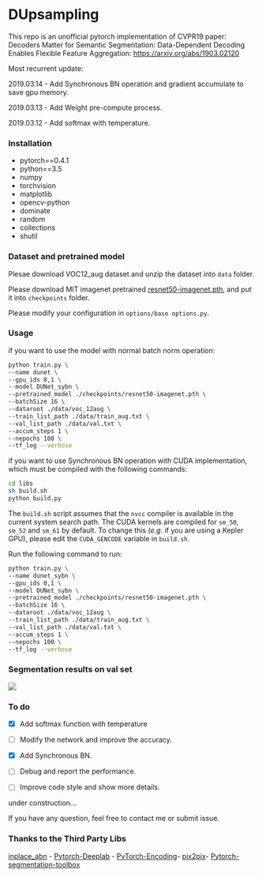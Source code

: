 # DUpsampling
This repo is an unofficial pytorch implementation of CVPR19 paper: Decoders Matter for Semantic Segmentation: Data-Dependent Decoding Enables Flexible Feature Aggregation: https://arxiv.org/abs/1903.02120

Most recurrent update:

2019.03.14 - Add Synchronous BN operation and gradient accumulate to save gpu memory.

2019.03.13 - Add Weight pre-compute process.

2019.03.12 - Add softmax with temperature.

### Installation

* pytorch==0.4.1
* python==3.5
* numpy
* torchvision
* matplotlib
* opencv-python
* dominate
* random
* collections
* shutil

### Dataset and pretrained model

Plesae download VOC12_aug dataset and unzip the dataset into `data` folder.

Please download MIT imagenet pretrained [resnet50-imagenet.pth](http://sceneparsing.csail.mit.edu/model/pretrained_resnet/resnet50-imagenet.pth), and put it into `checkpoints` folder.

Please modify your configuration in `options/base options.py`.

### Usage

if you want to use the model with normal batch norm operation:

```bash
python train.py \
--name dunet \
--gpu_ids 0,1 \
--model DUNet_sybn \
--pretrained_model ./checkpoints/resnet50-imagenet.pth \
--batchSize 16 \
--dataroot ./data/voc_12aug \
--train_list_path ./data/train_aug.txt \
--val_list_path ./data/val.txt \
--accum_steps 1 \
--nepochs 100 \
--tf_log --verbose
```

if you want to use Synchronous BN operation with CUDA implementation, which must be compiled with the following commands:

```bash
cd libs
sh build.sh
python build.py
```

The `build.sh` script assumes that the `nvcc` compiler is available in the current system search path.
The CUDA kernels are compiled for `sm_50`, `sm_52` and `sm_61` by default.
To change this (_e.g._ if you are using a Kepler GPU), please edit the `CUDA_GENCODE` variable in `build.sh`.

Run the following command to run:

```bash
python train.py \
--name dunet_sybn \
--gpu_ids 0,1 \
--model DUNet_sybn \
--pretrained_model ./checkpoints/resnet50-imagenet.pth \
--batchSize 16 \
--dataroot ./data/voc_12aug \
--train_list_path ./data/train_aug.txt \
--val_list_path ./data/val.txt \
--accum_steps 1 \
--nepochs 100 \
--tf_log --verbose
```



### Segmentation results on val set

![](/image/image.png)

### To do

- [x] Add softmax function with temperature

- [ ] Modify the network and improve the accuracy.

- [x] Add Synchronous BN.

- [ ] Debug and report the performance.

- [ ] Improve code style and show more details.

under construction...

If you have any question, feel free to contact me or submit issue.

### Thanks to the Third Party Libs
[inplace_abn](https://github.com/mapillary/inplace_abn) - 
[Pytorch-Deeplab](https://github.com/speedinghzl/Pytorch-Deeplab) - 
[PyTorch-Encoding](https://github.com/zhanghang1989/PyTorch-Encoding)-
[pix2pix](https://github.com/junyanz/pytorch-CycleGAN-and-pix2pix)-
[Pytorch-segmentation-toolbox](https://github.com/speedinghzl/pytorch-segmentation-toolbox)

